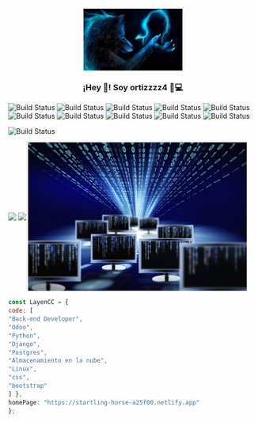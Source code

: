 <p align="center" width="300">
   <img align="center" width="200" height="" src="https://github.com/ortizzzz4/ortizzzz4/blob/main/wallpaperflare.com_wallpaper.jpg" />
   <h3 align="center">¡Hey 👋! Soy ortizzzz4 🏻‍💻</h3>
</p>

![Build Status](https://img.shields.io/badge/CSS3-1572B6?style=for-the-badge&logo=css3&logoColor=white)
![Build Status](https://img.shields.io/badge/HTML5-E34F26?style=for-the-badge&logo=html5&logoColor=white)
![Build Status](https://img.shields.io/badge/Python-FFD43B?style=for-the-badge&logo=python&logoColor=blue)
![Build Status](https://img.shields.io/badge/MySQL-005C84?style=for-the-badge&logo=mysql&logoColor=white)
![Build Status](https://img.shields.io/badge/Bootstrap-563D7C?style=for-the-badge&logo=bootstrap&logoColor=white)
![Build Status](https://img.shields.io/badge/Django-092E20?style=for-the-badge&logo=django&logoColor=green)
![Build Status](https://img.shields.io/badge/JavaScript-323330?style=for-the-badge&logo=javascript&logoColor=F7DF1E) 
![Build Status](https://img.shields.io/badge/Linux-FCC624?style=for-the-badge&logo=linux&logoColor=black) 
![Build Status](https://img.shields.io/badge/PostgreSQL-316192?style=for-the-badge&logo=postgresql&logoColor=white) 
![Build Status](https://img.shields.io/badge/Digital_Ocean-0080FF?style=for-the-badge&logo=DigitalOcean&logoColor=white) 

![Build Status](https://img.shields.io/badge/Udemy-EC5252?style=for-the-badge&logo=Udemy&logoColor=white) 


<a>
  <img height=300  align="center" src="https://github-readme-stats.vercel.app/api?username=ortizzzz4&show_icons=true&theme=radical&show=reviews,discussions_started,discussions_answered,prs_merged,prs_merged_percentage" />
</a>
<a>
  <img height=200 align="center" src="https://github-readme-stats.vercel.app/api/top-langs/?username=ortizzzz4&layout=donut" />
</a>

<a>
  <img height=300 align="center" src="https://github.com/ortizzzz4/ortizzzz4/blob/main/are.jpg" />

</a>

   ```javascript
const LayenCC = {
code: [
"Back-end Developer",
"Odoo",
"Python",
"Django",
"Postgres",
"Almacenamiento en la nube",
"Linux",
"css",
"bootstrap"
] },
homePage: "https://startling-horse-a25f00.netlify.app"
};
``````





